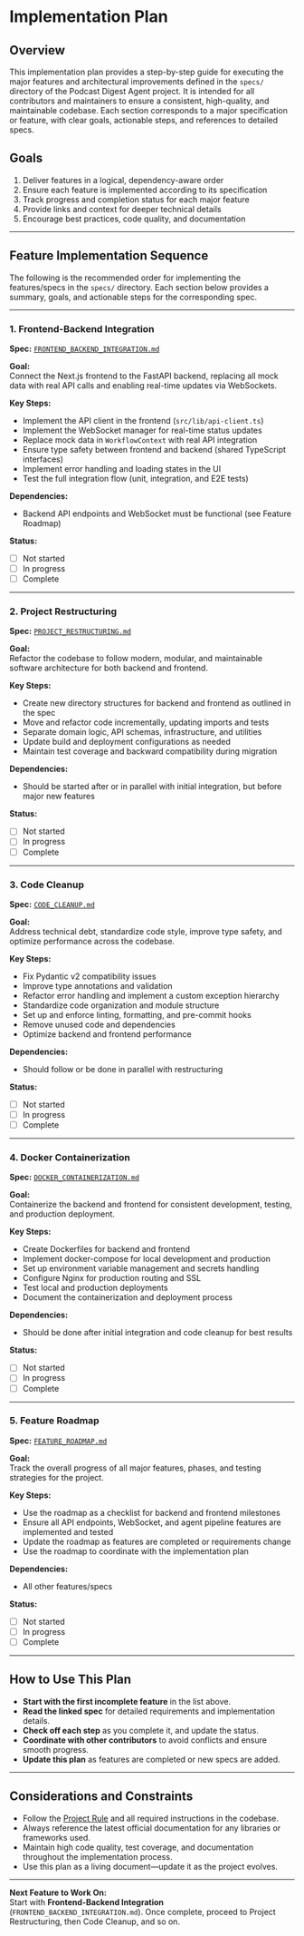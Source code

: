 # Implementation Plan

## Overview

This implementation plan provides a step-by-step guide for executing the major features and architectural improvements defined in the `specs/` directory of the Podcast Digest Agent project. It is intended for all contributors and maintainers to ensure a consistent, high-quality, and maintainable codebase. Each section corresponds to a major specification or feature, with clear goals, actionable steps, and references to detailed specs.

## Goals

1. Deliver features in a logical, dependency-aware order
2. Ensure each feature is implemented according to its specification
3. Track progress and completion status for each major feature
4. Provide links and context for deeper technical details
5. Encourage best practices, code quality, and documentation

---

## Feature Implementation Sequence

The following is the recommended order for implementing the features/specs in the `specs/` directory. Each section below provides a summary, goals, and actionable steps for the corresponding spec.

---

### 1. Frontend-Backend Integration

**Spec:** [`FRONTEND_BACKEND_INTEGRATION.md`](./FRONTEND_BACKEND_INTEGRATION.md)

**Goal:**  
Connect the Next.js frontend to the FastAPI backend, replacing all mock data with real API calls and enabling real-time updates via WebSockets.

**Key Steps:**
- Implement the API client in the frontend (`src/lib/api-client.ts`)
- Implement the WebSocket manager for real-time status updates
- Replace mock data in `WorkflowContext` with real API integration
- Ensure type safety between frontend and backend (shared TypeScript interfaces)
- Implement error handling and loading states in the UI
- Test the full integration flow (unit, integration, and E2E tests)

**Dependencies:**  
- Backend API endpoints and WebSocket must be functional (see Feature Roadmap)

**Status:**  
- [ ] Not started
- [ ] In progress
- [ ] Complete

---

### 2. Project Restructuring

**Spec:** [`PROJECT_RESTRUCTURING.md`](./PROJECT_RESTRUCTURING.md)

**Goal:**  
Refactor the codebase to follow modern, modular, and maintainable software architecture for both backend and frontend.

**Key Steps:**
- Create new directory structures for backend and frontend as outlined in the spec
- Move and refactor code incrementally, updating imports and tests
- Separate domain logic, API schemas, infrastructure, and utilities
- Update build and deployment configurations as needed
- Maintain test coverage and backward compatibility during migration

**Dependencies:**  
- Should be started after or in parallel with initial integration, but before major new features

**Status:**  
- [ ] Not started
- [ ] In progress
- [ ] Complete

---

### 3. Code Cleanup

**Spec:** [`CODE_CLEANUP.md`](./CODE_CLEANUP.md)

**Goal:**  
Address technical debt, standardize code style, improve type safety, and optimize performance across the codebase.

**Key Steps:**
- Fix Pydantic v2 compatibility issues
- Improve type annotations and validation
- Refactor error handling and implement a custom exception hierarchy
- Standardize code organization and module structure
- Set up and enforce linting, formatting, and pre-commit hooks
- Remove unused code and dependencies
- Optimize backend and frontend performance

**Dependencies:**  
- Should follow or be done in parallel with restructuring

**Status:**  
- [ ] Not started
- [ ] In progress
- [ ] Complete

---

### 4. Docker Containerization

**Spec:** [`DOCKER_CONTAINERIZATION.md`](./DOCKER_CONTAINERIZATION.md)

**Goal:**  
Containerize the backend and frontend for consistent development, testing, and production deployment.

**Key Steps:**
- Create Dockerfiles for backend and frontend
- Implement docker-compose for local development and production
- Set up environment variable management and secrets handling
- Configure Nginx for production routing and SSL
- Test local and production deployments
- Document the containerization and deployment process

**Dependencies:**  
- Should be done after initial integration and code cleanup for best results

**Status:**  
- [ ] Not started
- [ ] In progress
- [ ] Complete

---

### 5. Feature Roadmap

**Spec:** [`FEATURE_ROADMAP.md`](./FEATURE_ROADMAP.md)

**Goal:**  
Track the overall progress of all major features, phases, and testing strategies for the project.

**Key Steps:**
- Use the roadmap as a checklist for backend and frontend milestones
- Ensure all API endpoints, WebSocket, and agent pipeline features are implemented and tested
- Update the roadmap as features are completed or requirements change
- Use the roadmap to coordinate with the implementation plan

**Dependencies:**  
- All other features/specs

**Status:**  
- [ ] Not started
- [ ] In progress
- [ ] Complete

---

## How to Use This Plan

- **Start with the first incomplete feature** in the list above.
- **Read the linked spec** for detailed requirements and implementation details.
- **Check off each step** as you complete it, and update the status.
- **Coordinate with other contributors** to avoid conflicts and ensure smooth progress.
- **Update this plan** as features are completed or new specs are added.

---

## Considerations and Constraints

- Follow the [Project Rule](../README.md) and all required instructions in the codebase.
- Always reference the latest official documentation for any libraries or frameworks used.
- Maintain high code quality, test coverage, and documentation throughout the implementation process.
- Use this plan as a living document—update it as the project evolves.

---

**Next Feature to Work On:**  
Start with **Frontend-Backend Integration** (`FRONTEND_BACKEND_INTEGRATION.md`). Once complete, proceed to Project Restructuring, then Code Cleanup, and so on. 